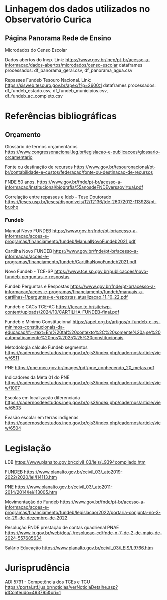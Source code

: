# Linhagem dos dados utilizados no Observatório Curica

## Página Panorama Rede de Ensino

Microdados do Censo Escolar

Dados abertos do Inep.
Link: https://www.gov.br/inep/pt-br/acesso-a-informacao/dados-abertos/microdados/censo-escolar
dataframes processados: df_panorama_geral.csv, df_panorama_agua.csv

Repasses Fundeb
Tesouro Nacional.
Link: https://sisweb.tesouro.gov.br/apex/f?p=2600:1
dataframes processados: df_fundeb_estado.csv, df_fundeb_municipios.csv, df_fundeb_ac_completo.csv


# Referências bibliográficas

## Orçamento

Glossário de termos orçamentários
https://www.congressonacional.leg.br/legislacao-e-publicacoes/glossario-orcamentario

Fonte ou destinação de recursos
https://www.gov.br/tesouronacional/pt-br/contabilidade-e-custos/federacao/fonte-ou-destinacao-de-recursos

FNDE 50 anos.
https://www.gov.br/fnde/pt-br/acesso-a-informacao/institucional/biografia/55anosdeFNDEversaovirtual.pdf

Correlação entre repasses e Ideb - Tese Doutorado
https://teses.usp.br/teses/disponiveis/12/12136/tde-26072012-113928/pt-br.php

### Fundeb

Manual Novo FUNDEB
https://www.gov.br/fnde/pt-br/acesso-a-informacao/acoes-e-programas/financiamento/fundeb/ManualNovoFundeb2021.pdf

Cartilha Novo FUNDEB
https://www.gov.br/fnde/pt-br/acesso-a-informacao/acoes-e-programas/financiamento/fundeb/CartilhaNovoFundeb2021.pdf

Novo Fundeb - TCE-SP
https://www.tce.sp.gov.br/publicacoes/novo-fundeb-perguntas-e-respostas

Fundeb Perguntas e Respostas
https://www.gov.br/fnde/pt-br/acesso-a-informacao/acoes-e-programas/financiamento/fundeb/manuais-a-cartilhas-1/perguntas-e-respostas_atualizacao_11_10_22.pdf

Fundeb e CACs TCE-AC
https://tceac.tc.br/site/wp-content/uploads/2024/10/CARTILHA-FUNDEB-final.pdf

Fundeb e Mínimo Constitucional
https://apet.org.br/artigos/o-fundeb-e-os-minimos-constitucionais-da-educacao/#:~:text=Em%20tal%20contexto%2C%20somente%20a,se%20automaticamente%20nos%2025%25%20constitucionais.

Metodologia cálculo Fundeb segmentos
https://cadernosdeestudos.inep.gov.br/ojs3/index.php/cadernos/article/view/6511




PNE
https://pne.mec.gov.br/images/pdf/pne_conhecendo_20_metas.pdf

Indicadores da Meta 01 do PNE
https://cadernosdeestudos.inep.gov.br/ojs3/index.php/cadernos/article/view/1007

Escolas em localização diferenciada
https://cadernosdeestudos.inep.gov.br/ojs3/index.php/cadernos/article/view/6503

Evasão escolar em terras indígenas
https://cadernosdeestudos.inep.gov.br/ojs3/index.php/cadernos/article/view/6504




# Legislação

LDB
https://www.planalto.gov.br/ccivil_03/leis/L9394compilado.htm

FUNDEB
https://www.planalto.gov.br/ccivil_03/_ato2019-2022/2020/lei/l14113.htm

PNE
https://www.planalto.gov.br/ccivil_03/_ato2011-2014/2014/lei/l13005.htm

Movimentação do Fundeb
https://www.gov.br/fnde/pt-br/acesso-a-informacao/acoes-e-programas/financiamento/fundeb/legislacao/2022/portaria-conjunta-no-3-de-29-de-dezembro-de-2022

Resolução FNDE prestação de contas quadrienal PNAE
https://www.in.gov.br/web/dou/-/resolucao-cd/fnde-n-7-de-2-de-maio-de-2024-557685634

Salário Educação
https://www.planalto.gov.br/ccivil_03/LEIS/L9766.htm



# Jurisprudência

ADI 5791 - Competência dos TCEs e TCU
https://portal.stf.jus.br/noticias/verNoticiaDetalhe.asp?idConteudo=493795&ori=1